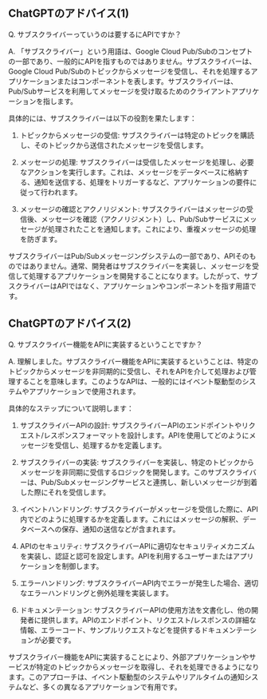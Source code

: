 ## ChatGPTのアドバイス(1)

Q. サブスクライバーっていうのは要するにAPIですか？

A. 「サブスクライバー」という用語は、Google Cloud Pub/Subのコンセプトの一部であり、一般的にAPIを指すものではありません。サブスクライバーは、Google Cloud Pub/Subのトピックからメッセージを受信し、それを処理するアプリケーションまたはコンポーネントを表します。サブスクライバーは、Pub/Subサービスを利用してメッセージを受け取るためのクライアントアプリケーションを指します。

具体的には、サブスクライバーは以下の役割を果たします：

1. トピックからメッセージの受信: サブスクライバーは特定のトピックを購読し、そのトピックから送信されたメッセージを受信します。

2. メッセージの処理: サブスクライバーは受信したメッセージを処理し、必要なアクションを実行します。これは、メッセージをデータベースに格納する、通知を送信する、処理をトリガーするなど、アプリケーションの要件に従って行われます。

3. メッセージの確認とアクノリジメント: サブスクライバーはメッセージの受信後、メッセージを確認（アクノリジメント）し、Pub/Subサービスにメッセージが処理されたことを通知します。これにより、重複メッセージの処理を防ぎます。

サブスクライバーはPub/Subメッセージングシステムの一部であり、APIそのものではありません。通常、開発者はサブスクライバーを実装し、メッセージを受信して処理するアプリケーションを開発することになります。したがって、サブスクライバーはAPIではなく、アプリケーションやコンポーネントを指す用語です。

## ChatGPTのアドバイス(2)

Q. サブスクライバー機能をAPIに実装するということですか？

A. 理解しました。サブスクライバー機能をAPIに実装するということは、特定のトピックからメッセージを非同期的に受信し、それをAPIを介して処理および管理することを意味します。このようなAPIは、一般的にはイベント駆動型のシステムやアプリケーションで使用されます。

具体的なステップについて説明します：

1. サブスクライバーAPIの設計: サブスクライバーAPIのエンドポイントやリクエスト/レスポンスフォーマットを設計します。APIを使用してどのようにメッセージを受信し、処理するかを定義します。

2. サブスクライバーの実装: サブスクライバーを実装し、特定のトピックからメッセージを非同期に受信するロジックを開発します。このサブスクライバーは、Pub/Subメッセージングサービスと連携し、新しいメッセージが到着した際にそれを受信します。

3. イベントハンドリング: サブスクライバーがメッセージを受信した際に、API内でどのように処理するかを定義します。これにはメッセージの解釈、データベースへの保存、通知の送信などが含まれます。

4. APIのセキュリティ: サブスクライバーAPIに適切なセキュリティメカニズムを実装し、認証と認可を設定します。APIを利用するユーザーまたはアプリケーションを制御します。

5. エラーハンドリング: サブスクライバーAPI内でエラーが発生した場合、適切なエラーハンドリングと例外処理を実装します。

6. ドキュメンテーション: サブスクライバーAPIの使用方法を文書化し、他の開発者に提供します。APIのエンドポイント、リクエスト/レスポンスの詳細な情報、エラーコード、サンプルリクエストなどを提供するドキュメンテーションが必要です。

サブスクライバー機能をAPIに実装することにより、外部アプリケーションやサービスが特定のトピックからメッセージを取得し、それを処理できるようになります。このアプローチは、イベント駆動型のシステムやリアルタイムの通知システムなど、多くの異なるアプリケーションで有用です。
